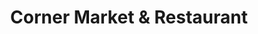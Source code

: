 ---
title: "Corner Market & Restaurant"
url: /danville/corner-market-and-restaurant/
shop: convenience
---